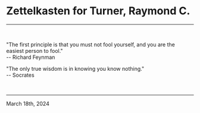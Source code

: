 # Zettelkasten for Turner, Raymond C.

---

<br>

"The first principle is that you must not fool yourself, and you are the easiest person to fool."\
  -- Richard Feynman


"The only true wisdom is in knowing you know nothing."\
  -- Socrates
 

</br>

---
March 18th, 2024
